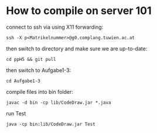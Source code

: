 # How to compile on server 101

connect to ssh via using X11 forwarding:
```
ssh -X p<Matrikelnummer>@g0.complang.tuwien.ac.at
```

then switch to directory and make sure we are up-to-date:
```
cd ppH5 && git pull
```

then switch to Aufgabe1-3:
```
cd Aufgabe1-3
```

compile files into bin folder:
```
javac -d bin -cp lib/CodeDraw.jar *.java
```

run Test
```
java -cp bin:lib/CodeDraw.jar Test
```



